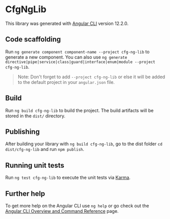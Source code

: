 # CfgNgLib

This library was generated with [Angular CLI](https://github.com/angular/angular-cli) version 12.2.0.

## Code scaffolding

Run `ng generate component component-name --project cfg-ng-lib` to generate a new component. You can also use `ng generate directive|pipe|service|class|guard|interface|enum|module --project cfg-ng-lib`.
> Note: Don't forget to add `--project cfg-ng-lib` or else it will be added to the default project in your `angular.json` file. 

## Build

Run `ng build cfg-ng-lib` to build the project. The build artifacts will be stored in the `dist/` directory.

## Publishing

After building your library with `ng build cfg-ng-lib`, go to the dist folder `cd dist/cfg-ng-lib` and run `npm publish`.

## Running unit tests

Run `ng test cfg-ng-lib` to execute the unit tests via [Karma](https://karma-runner.github.io).

## Further help

To get more help on the Angular CLI use `ng help` or go check out the [Angular CLI Overview and Command Reference](https://angular.io/cli) page.
